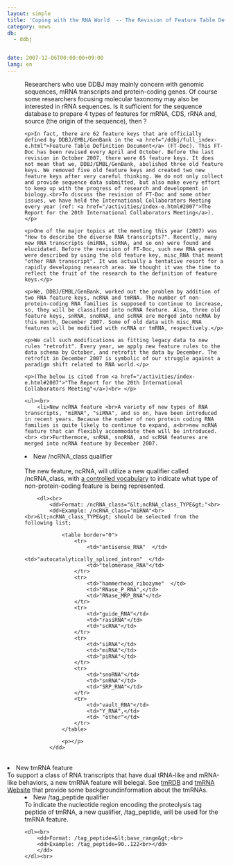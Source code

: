 ```yaml
---
layout: simple
title: 'Coping with the RNA World  -- The Revision of Feature Table Definition to Respond to the Demands of the Present Age -- '
category: news
db:
  - ddbj


date: 2007-12-06T00:00:00+09:00
lang: en
---
```


<dd>Researchers who use DDBJ may mainly concern with genomic sequences, mRNA transcripts and protein-coding genes. Of course some researchers focusing molecular taxonomy may also be interested in rRNA sequences. Is it sufficient for the sequence database to prepare 4 types of features for mRNA, CDS, rRNA and, source (the origin of the sequence), then ?

    <p>In fact, there are 62 feature keys that are officially defined by DDBJ/EMBL/GenBank in the <a href="/ddbj/full_index-e.html">Feature Table Definition Document</a> (FT-Doc). This FT-Doc has been revised every April and October. Before the last revision in October 2007, there were 65 feature keys. It does not mean that we, DDBJ/EMBL/GenBank, abolished three old feature keys. We removed five old feature keys and created two new feature keys after very careful thinking. We do not only collect and provide sequence data submitted, but also make every effort to keep up with the progress of research and development in biology.<br>To discuss the revision of FT-Doc and some other issues, we have held the International Collaborators Meeting every year (ref: <a href="/activities/index-e.html#2007">The Report for the 20th International Collaborators Meeting</a>). </p>

    <p>One of the major topics at the meeting this year (2007) was "How to describe the diverse RNA transcripts?". Recently, many new RNA transcripts (miRNA, siRNA, and so on) were found and elucidated. Before the revision of FT-Doc, such new RNA genes were described by using the old feature key, misc_RNA that meant "other RNA transcript". It was actually a tentative resort for a rapidly developing research area. We thought it was the time to reflect the fruit of the research to the definition of feature keys.</p>

    <p>We, DDBJ/EMBL/GenBank, worked out the problem by addition of two RNA feature keys, ncRNA and tmRNA. The number of non-protein-coding RNA families is supposed to continue to increase, so, they will be classified into ncRNA feature. Also, three old feature keys, snRNA, snoRNA, and scRNA are merged into ncRNA by this month, December 2007. Some of old data with misc_RNA features will be modified with ncRNA or tmRNA, respectively.</p>

    <p>We call such modifications as fitting legacy data to new rules "retrofit". Every year, we apply new feature rules to the data schema by October, and retrofit the data by December. The retrofit in December 2007 is symbolic of our struggle against a paradigm shift related to RNA world.</p>

    <p>(The below is cited from <a href="/activities/index-e.html#2007">"The Report for the 20th International Collaborators Meeting"</a>)<br> </p>

    <ul><br>
        <li>New ncRNA feature <br>A variety of new types of RNA transcripts, "miRNA", "siRNA", and so on, have been introduced in recent years. Because the number of non protein coding RNA families is quite likely to continue to expand, a<br>new ncRNA feature that can flexibly accommodate them will be introduced.<br> <br>Furthermore, snRNA, snoRNA, and scRNA features are merged into ncRNA feature by December 2007.
<dd>
    <li>New /ncRNA_class qualifier<br> <br>The new feature, ncRNA, will utilize a new qualifier called /ncRNA_class, with <a href="http://www.insdc.org/page.php?page=rna_vocab" target="_blank">a controlled vocabulary</a> to indicate what type of non-protein-coding feature is being represented.<br>

        <dl><br>
            <dd>Format: /ncRNA_class="&lt;ncRNA_class_TYPE&gt;"<br>
            <dd>Example: /ncRNA_class="miRNA"<br> <br>&lt;ncRNA_class_TYPE&gt; should be selected from the following list;

                <table border="0">
                    <tr>
                        <td>"antisense_RNA"  </td>
                        <td>"autocatalytically_spliced_intron"  </td>
                        <td>"telomerase_RNA"</td>
                    </tr>
                    <tr>
                        <td>"hammerhead_ribozyme"  </td>
                        <td>"RNase_P_RNA",</td>
                        <td>"RNase_MRP_RNA"</td>
                    </tr>
                    <tr>
                        <td>"guide_RNA"</td>
                        <td>"rasiRNA"</td>
                        <td>"scRNA"</td>
                    </tr>
                    <tr>
                        <td>"siRNA"</td>
                        <td>"miRNA"</td>
                        <td>"piRNA"</td>
                    </tr>
                    <tr>
                        <td>"snoRNA"</td>
                        <td>"snRNA"</td>
                        <td>"SRP_RNA"</td>
                    </tr>
                    <tr>
                        <td>"vault_RNA"</td>
                        <td>"Y_RNA",</td>
                        <td> "other"</td>
                    </tr>
                </table>

                <p></p>
            </dd>
</dd>
</dl><br></li>
<li>New tmRNA feature<br>To support a class of RNA transcripts that have dual tRNA-like and mRNA-like behaviors, a new tmRNA feature will belegal. See <a href="http://psyche.uthct.edu/dbs/tmRDB/tmRDB.html" target="_blank">tmRDB</a> and <a href="http://www.indiana.edu/~tmrna/" target="_blank">tmRNA Website</a> that provide some backgroundinformation about the tmRNAs.<dd>
<li>New /tag_peptide qualifier<br>To indicate the nucleotide region encoding the proteolysis tag<br>peptide of tmRNA, a new qualifier, /tag_peptide, will be used for the<br>tmRNA feature.<br>

    <dl><br>
        <dd>Format: /tag_peptide=&lt;base_range&gt;<br>
        <dd>Example: /tag_peptide=90..122<br></dd>
        </dd>
    </dl><br>
</li>
</dd>
</li>
</dd>
</li>
</ul>
</dd>
